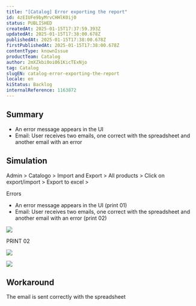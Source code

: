 ```yaml
---
title: "[Catalog] Error exporting the report"
id: 4zEIUFe9byMrvCHHlK0ij0
status: PUBLISHED
createdAt: 2025-01-15T17:37:59.393Z
updatedAt: 2025-01-15T17:38:00.678Z
publishedAt: 2025-01-15T17:38:00.678Z
firstPublishedAt: 2025-01-15T17:38:00.678Z
contentType: knownIssue
productTeam: Catalog
author: 2mXZkbi0oi061KicTExNjo
tag: Catalog
slugEN: catalog-error-exporting-the-report
locale: en
kiStatus: Backlog
internalReference: 1163872
---
```


## Summary



- An error message appears in the UI
- Email: User receives two emails, one correct with the spreadsheet and another email with an error


##

## Simulation


Admin > Catalogo > Import and Export > All products >
Click on export/import > Export to excel >

Errors

- An error message appears in the UI (print 01)
- Email: User receives two emails, one correct with the spreadsheet and another email with an error (print 02)

 ![](https://vtexhelp.zendesk.com/attachments/token/nssU6EUTkqi1oEpWJfGNG4hZ3/?name=image.png)

PRINT 02

 ![](https://vtexhelp.zendesk.com/attachments/token/IaqPe0pf0oUHatfDvp85FH2sQ/?name=image.png)

 ![](https://vtexhelp.zendesk.com/attachments/token/xsuPbF5tOdI7lXxaK3JMHlK0U/?name=image.png)



##

## Workaround


The email is sent correctly with the spreadsheet





